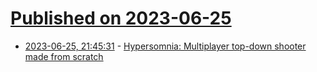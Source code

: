 # [Published on 2023-06-25](index.md)

* [2023-06-25, 21:45:31](https://lobste.rs/s/eh6mjq/hypersomnia_multiplayer_top_down) - [Hypersomnia: Multiplayer top-down shooter made from scratch](https://github.com/TeamHypersomnia/Hypersomnia#tech-highlights)
